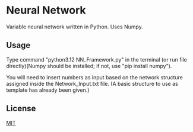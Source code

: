 # Neural Network

Variable neural network written in Python. Uses Numpy.

## Usage

Type command "python3.12 NN_Framework.py" in the terminal (or run file
directly)(Numpy should be installed; if not, use "pip install numpy").

You will need to insert numbers as input based on the network structure
assigned inside the Network_Input.txt file. (A basic structure to use as
template has already been given.)

## License

[MIT](https://choosealicense.com/licenses/mit/)